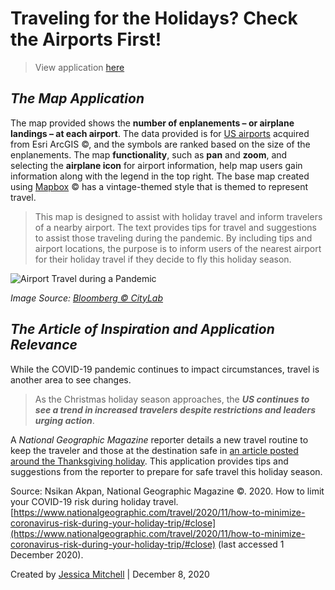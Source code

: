 # Traveling for the Holidays? Check the Airports First!
>View application [here](https://mitchelljh.github.io/USAirports_HolidayTravel/)
## <i>The Map Application</i>

The map provided shows the <b> number of enplanements – or airplane landings – at each airport</b>. The data provided is for [US airports](https://www.arcgis.com/home/item.html?id=900d50de880644cdb90c4cab966d0e94) acquired from Esri ArcGIS &copy;, and the symbols are ranked based on the size of the enplanements. The map <b>functionality</b>, such as <b>pan</b> and <b>zoom</b>, and selecting the <b> airplane icon</b> for airport information, help map users gain information along with the legend in the top right. The base map created using [Mapbox](https://api.mapbox.com/styles/v1/mitchelljh/ckgi9mqkx1ife19pbxzjlfhgo.html?fresh=true&title=view&access_token=pk.eyJ1IjoibWl0Y2hlbGxqaCIsImEiOiJja2dhdGV2enIwYWN4MnNxdXJ5eGVxMm90In0.dGerELwNAeUSXbONQKVejg) &copy; has a vintage-themed style that is themed to represent travel.
>This map is designed to assist with holiday travel and inform travelers of a nearby airport. The text provides tips for travel and suggestions to assist those traveling during the pandemic. By including tips and airport locations, the purpose is to inform users of the nearest airport for their holiday travel if they decide to fly this holiday season.

![Airport Travel during a Pandemic][Travelers in Airport]

[Travelers in Airport]: https://assets.bwbx.io/images/users/iqjWHBFdfxIU/igLhGJWuOSYs/v1/1000x-1.jpg
<i>Image Source: [Bloomberg &copy; CityLab](https://www.bloomberg.com/news/articles/2020-11-25/u-s-travel-is-up-during-the-thanksgiving-holiday)</i>

## <i> The Article of Inspiration and Application Relevance</i>
While the COVID-19 pandemic continues to impact circumstances, travel is another area to see changes.
>As the Christmas holiday season approaches, the <b><i>US continues to see a trend in increased travelers despite restrictions and leaders urging action</b></i>.

A <i>National Geographic Magazine</i> reporter details a new travel routine to keep the traveler and those at the destination safe in [an article posted around the Thanksgiving holiday](https://www.nationalgeographic.com/travel/2020/11/how-to-minimize-coronavirus-risk-during-your-holiday-trip/#close). This application provides tips and suggestions from the reporter to prepare for safe travel this holiday season.

Source: Nsikan Akpan, National Geographic Magazine ©. 2020. How to limit your COVID-19 risk during holiday travel. [https://www.nationalgeographic.com/travel/2020/11/how-to-minimize-coronavirus-risk-during-your-holiday-trip/#close](https://www.nationalgeographic.com/travel/2020/11/how-to-minimize-coronavirus-risk-during-your-holiday-trip/#close) (last accessed 1 December 2020).

Created by [Jessica Mitchell](https://github.com/mitchelljh) | December 8, 2020
